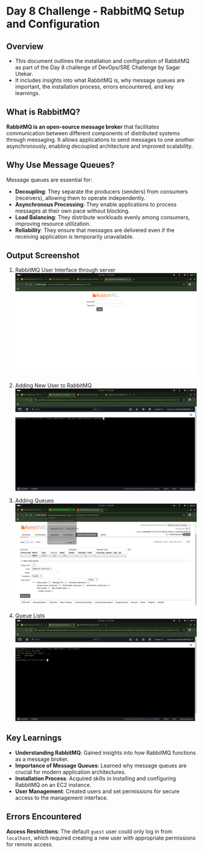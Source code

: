 # Day 8 Challenge - RabbitMQ Setup and Configuration

## Overview

- This document outlines the installation and configuration of RabbitMQ as part of the Day 8 challenge of DevOps/SRE Challenge by Sagar Utekar.
- It includes insights into what RabbitMQ is, why message queues are important, the installation process, errors encountered, and key learnings.

## What is RabbitMQ?

**RabbitMQ is an open-source message broker** that facilitates communication between different components of distributed systems through messaging. It allows applications to send messages to one another asynchronously, enabling decoupled architecture and improved scalability.

## Why Use Message Queues?
Message queues are essential for:
- **Decoupling**: They separate the producers (senders) from consumers (receivers), allowing them to operate independently.
- **Asynchronous Processing**: They enable applications to process messages at their own pace without blocking.
- **Load Balancing**: They distribute workloads evenly among consumers, improving resource utilization.
- **Reliability**: They ensure that messages are delivered even if the receiving application is temporarily unavailable.  
 
## Output Screenshot 

1. RabbitMQ User Interface through server
![RabbitMQ-UI Output](https://github.com/prath-void/devops-sre-challenge/blob/master/8-RabbitMQ/Screenshot%20from%202024-12-05%2000-33-14.png?raw=true)

2. Adding New User to RabbitMQ
![RabbitMQ-user Output](https://github.com/prath-void/devops-sre-challenge/blob/master/8-RabbitMQ/Screenshot%20from%202024-12-05%2000-36-11.png?raw=true)

3. Adding Queues
![RabbitMQ-queue Output](https://github.com/prath-void/devops-sre-challenge/blob/master/8-RabbitMQ/Screenshot%20from%202024-12-05%2000-43-40.png?raw=true)

4. Queue Lists
![RabbitMQ-queue Output](https://github.com/prath-void/devops-sre-challenge/blob/master/8-RabbitMQ/Screenshot%20from%202024-12-05%2000-45-55.png?raw=true)

## Key Learnings
- **Understanding RabbitMQ**: Gained insights into how RabbitMQ functions as a message broker.
- **Importance of Message Queues**: Learned why message queues are crucial for modern application architectures.
- **Installation Process**: Acquired skills in installing and configuring RabbitMQ on an EC2 instance.
- **User Management**: Created users and set permissions for secure access to the management interface.

## Errors Encountered
**Access Restrictions**: The default `guest` user could only log in from `localhost`, which required creating a new user with appropriate permissions for remote access.
